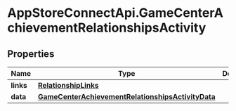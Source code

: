 # AppStoreConnectApi.GameCenterAchievementRelationshipsActivity

## Properties

Name | Type | Description | Notes
------------ | ------------- | ------------- | -------------
**links** | [**RelationshipLinks**](RelationshipLinks.md) |  | [optional] 
**data** | [**GameCenterAchievementRelationshipsActivityData**](GameCenterAchievementRelationshipsActivityData.md) |  | [optional] 



